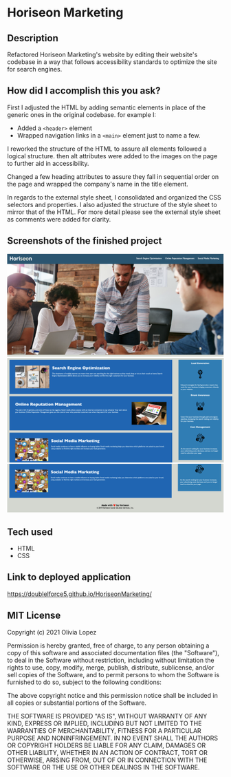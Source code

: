 # Horiseon Marketing 

## Description 

Refactored Horiseon Marketing's website by editing their website's codebase in a way that follows accessibility standards to optimize the site for search engines. 

## How did I accomplish this you ask? 

First I adjusted the HTML by adding semantic elements in place of the generic ones in the original codebase. for example I:
  - Added a `<header>` element 
  - Wrapped navigation links in a `<main>` element 
just to name a few. 

I reworked the structure of the HTML to assure all elements followed a logical structure. then alt attributes were added to the images on the page to further aid in accessibility.

Changed a few heading attributes to assure they fall in sequential order on the page and wrapped the company's name in the title element.

In regards to the external style sheet, I consolidated and organized the CSS selectors and properties. I also adjusted the structure of the style sheet to mirror that of the HTML. For more detail please see the external style sheet as comments were added for clarity.

## Screenshots of the finished project

![First of three screenshots](assets/images/Screenshot-1.png)
![Second of three screenshots](assets/images/Screenshot-2.png)
![Third of three screenshots](assets/images/Screenshot-3.png)

## Tech used

- HTML
- CSS

## Link to deployed application

https://doublelforce5.github.io/HoriseonMarketing/

## MIT License

Copyright (c) 2021 Olivia Lopez 

Permission is hereby granted, free of charge, to any person obtaining a copy
of this software and associated documentation files (the "Software"), to deal
in the Software without restriction, including without limitation the rights
to use, copy, modify, merge, publish, distribute, sublicense, and/or sell
copies of the Software, and to permit persons to whom the Software is
furnished to do so, subject to the following conditions:

The above copyright notice and this permission notice shall be included in all
copies or substantial portions of the Software.

THE SOFTWARE IS PROVIDED "AS IS", WITHOUT WARRANTY OF ANY KIND, EXPRESS OR
IMPLIED, INCLUDING BUT NOT LIMITED TO THE WARRANTIES OF MERCHANTABILITY,
FITNESS FOR A PARTICULAR PURPOSE AND NONINFRINGEMENT. IN NO EVENT SHALL THE
AUTHORS OR COPYRIGHT HOLDERS BE LIABLE FOR ANY CLAIM, DAMAGES OR OTHER
LIABILITY, WHETHER IN AN ACTION OF CONTRACT, TORT OR OTHERWISE, ARISING FROM,
OUT OF OR IN CONNECTION WITH THE SOFTWARE OR THE USE OR OTHER DEALINGS IN THE
SOFTWARE.
